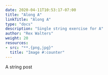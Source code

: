 ```yaml
---
date: 2020-04-11T10:53:17-07:00
title: "Along A"
linkTitle: "Along A"
type: "docs"
description: "Single string exercise for A"
author: "Rex Walters"
weight: 20
resources:
- src: "**.{png,jpg}"
  title: "Image #:counter"
---
```


A string post

